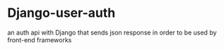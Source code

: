 # Django-user-auth
an auth api with Django that sends json response in order to be used by front-end frameworks
